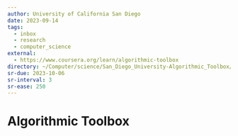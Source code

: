 ```yaml
---
author: University of California San Diego
date: 2023-09-14
tags:
  - inbox
  - research
  - computer_science
external:
  - https://www.coursera.org/learn/algorithmic-toolbox
directory: ~/Computer/science/San_Diego_University-Algorithmic_Toolbox/
sr-due: 2023-10-06
sr-interval: 3
sr-ease: 250
---
```


# Algorithmic Toolbox


